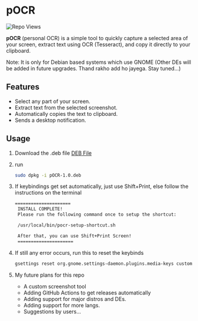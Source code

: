 # pOCR

![Repo Views](https://img.shields.io/badge/dynamic/json?color=informational&label=Views&query=value&url=https%3A%2F%2Fapi.countapi.xyz%2Fget%2Fpunvas-pocr%2Fvisits)

**pOCR** (personal OCR) is a simple tool to quickly capture a selected area of your screen, extract text using OCR (Tesseract), and copy it directly to your clipboard.

Note: It is only for Debian based systems which use GNOME (Other DEs will be added in future upgrades. Thand rakho add ho jayega. Stay tuned...)


## Features
- Select any part of your screen.
- Extract text from the selected screenshot.
- Automatically copies the text to clipboard.
- Sends a desktop notification.

## Usage
1) Download the .deb file [DEB File](https://raw.githubusercontent.com/PunVas/pOCR/main/pOCR-1.0.deb
)
2) run  
    ```bash
    sudo dpkg -i pOCR-1.0.deb
    ```
3) If keybindings get set automatically, just use Shift+Print, else follow the instructions on  the terminal
   ```bash
   =====================
    INSTALL COMPLETE!
    Please run the following command once to setup the shortcut:

    /usr/local/bin/pocr-setup-shortcut.sh

    After that, you can use Shift+Print Screen!
    =====================
   ```

4) If still any error occurs, run this to reset the keybinds
   ```bash
   gsettings reset org.gnome.settings-daemon.plugins.media-keys custom-keybindings
    ```

5) My future plans for this repo
      - A custom screenshot tool
      - Adding GitHub Actions to get releases automatically
      - Adding support for major distros and DEs.
      - Adding support for more langs.
      - Suggestions by users...
